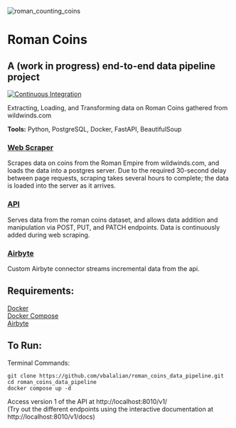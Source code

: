 ![roman_counting_coins](https://github.com/vbalalian/RomanCoins/assets/120220346/d52d3ba8-1f29-488a-82ec-9de71460daaa)

# Roman Coins
## A (work in progress) end-to-end data pipeline project
[![Continuous Integration](https://github.com/vbalalian/RomanCoins/actions/workflows/ci.yml/badge.svg)](https://github.com/vbalalian/RomanCoins/actions/workflows/ci.yml)

Extracting, Loading, and Transforming data on Roman Coins gathered from wildwinds.com

**Tools:** Python, PostgreSQL, Docker, FastAPI, BeautifulSoup

### [Web Scraper](web_scraping/web_scraper.py)

Scrapes data on coins from the Roman Empire from wildwinds.com, and loads the data into a postgres server. Due to the required 30-second delay between page requests, scraping takes several hours to complete; the data is loaded into the server as it arrives.

### [API](api/main.py)

Serves data from the roman coins dataset, and allows data addition and manipulation via POST, PUT, and PATCH endpoints. Data is continuously added during web scraping. 

### [Airbyte](custom_airbyte_connector/source_roman_coin_api/source.py)

Custom Airbyte connector streams incremental data from the api.

## Requirements:

[Docker](https://docs.docker.com/engine/install/)\
[Docker Compose](https://docs.docker.com/compose/install/)\
[Airbyte](https://docs.airbyte.com/deploying-airbyte/local-deployment)

## To Run:

Terminal Commands:
```
git clone https://github.com/vbalalian/roman_coins_data_pipeline.git
cd roman_coins_data_pipeline
docker compose up -d
```
Access version 1 of the API at http://localhost:8010/v1/ \
(Try out the different endpoints using the interactive documentation at http://localhost:8010/v1/docs)
